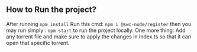 ## How to Run the project?
After running `npm install`
Run this cmd: `npm i @swc-node/register`
then you may run simply : `npm start` to run the project locally.
One more thing:  Add any torrent file and make sure to apply the changes in index.ts so that it can open that specific torrent.
